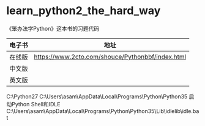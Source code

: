 # learn_python2_the_hard_way
《笨办法学Python》这本书的习题代码

| 电子书 | 地址 |
| --- | --- |
| 在线版 | https://www.2cto.com/shouce/Pythonbbf/index.html |
| 中文版 |  |
| 英文版 |  |

C:\Python27
C:\Users\asam\AppData\Local\Programs\Python\Python35
启动Python Shell和IDLE
C:\Users\asam\AppData\Local\Programs\Python\Python35\Lib\idlelib\idle.bat
